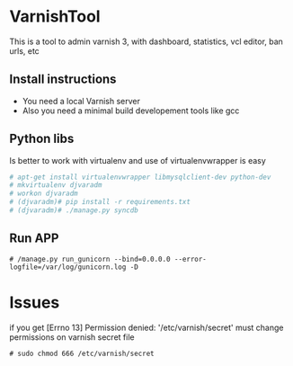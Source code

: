VarnishTool
====================

This is a tool to admin varnish 3, with dashboard, statistics, vcl editor, ban urls, etc

Install instructions
--------------------
* You need a local Varnish server
* Also you need a minimal build developement tools like gcc

Python libs
-----------
Is better to work with virtualenv and use of virtualenvwrapper is easy

```bash
# apt-get install virtualenvwrapper libmysqlclient-dev python-dev
# mkvirtualenv djvaradm
# workon djvaradm
# (djvaradm)# pip install -r requirements.txt
# (djvaradm)# ./manage.py syncdb
```

Run APP
-------
```
# /manage.py run_gunicorn --bind=0.0.0.0 --error-logfile=/var/log/gunicorn.log -D
```


Issues
======
if you get [Errno 13] Permission denied: '/etc/varnish/secret' must change permissions on varnish secret file

```
# sudo chmod 666 /etc/varnish/secret
```
